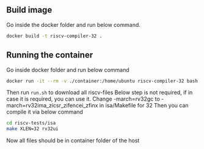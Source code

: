 ## Build image
Go inside the docker folder and run below command.

```sh
docker build -t riscv-compiler-32 .
```

## Running the container
Go inside docker folder and run below command

```sh
docker run -it --rm -v ./container:/home/ubuntu riscv-compiler-32 bash
```

Then run `run.sh` to download all riscv-files
Below step is not required, if in case it is required, you can use it.
Change -march=rv32gc to -march=rv32ima_zicsr_zifencei_zfinx in isa/Makefile for 32
Then you can compile it via below command

```sh
cd riscv-tests/isa
make XLEN=32 rv32ui
```

Now all files should be in container folder of the host
